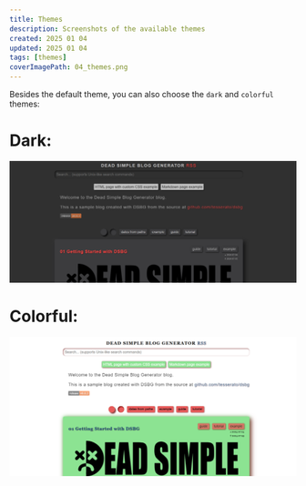 ```yaml
---
title: Themes
description: Screenshots of the available themes
created: 2025 01 04
updated: 2025 01 04
tags: [themes]
coverImagePath: 04_themes.png
---
```


Besides the default theme, you can also choose the `dark` and `colorful` themes:

# Dark:

![dark theme style](04_dark.png)

# Colorful:

![colorful theme style](04_colorful.png)